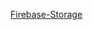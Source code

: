 <a href='https://drive.google.com/file/d/1Qdb3f8y7ppn8syhVgPqI7QmGXYi_P6SW/view?usp=drive_link'>Firebase-Storage</a>
